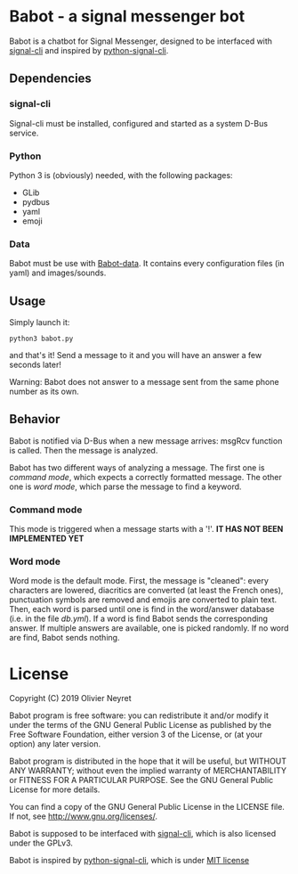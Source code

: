 # Babot - a signal messenger bot
Babot is a chatbot for Signal Messenger, designed to be interfaced with [signal-cli](https://github.com/AsamK/signal-cli/ "signal-cli's github") and inspired by [python-signal-cli](https://github.com/mh-g/python-signal-cli "python-signal-cli's github").

## Dependencies
### signal-cli
Signal-cli must be installed, configured and started as a system D-Bus service.

### Python
Python 3 is (obviously) needed, with the following packages:
- GLib
- pydbus
- yaml
- emoji

### Data
Babot must be use with [Babot-data](https://github.com/OlivierNeyret/Babot-data "Babot data"). It contains every configuration files (in yaml) and images/sounds.

## Usage
Simply launch it:
```
python3 babot.py
```
and that's it! Send a message to it and you will have an answer a few seconds later!

Warning: Babot does not answer to a message sent from the same phone number as its own.

## Behavior
Babot is notified via D-Bus when a new message arrives: msgRcv function is called. Then the message is analyzed.

Babot has two different ways of analyzing a message. The first one is *command mode*, which expects a correctly formatted message. The other one is *word mode*, which parse the message to find a keyword.

### Command mode
This mode is triggered when a message starts with a '!'.
**IT HAS NOT BEEN IMPLEMENTED YET**

### Word mode
Word mode is the default mode. First, the message is "cleaned": every characters are lowered, diacritics are converted (at least the French ones), punctuation symbols are removed and emojis are converted to plain text. Then, each word is parsed until one is find in the word/answer database (i.e. in the file *db.yml*). If a word is find Babot sends the corresponding answer. If multiple answers are available, one is picked randomly. If no word are find, Babot sends nothing.


# License
Copyright (C) 2019 Olivier Neyret

Babot program is free software: you can redistribute it and/or modify it under the terms of the GNU General Public License as published by the Free Software Foundation, either version 3 of the License, or (at your option) any later version.

Babot program is distributed in the hope that it will be useful, but WITHOUT ANY WARRANTY; without even the implied warranty of MERCHANTABILITY or FITNESS FOR A PARTICULAR PURPOSE. See the GNU General Public License for more details.

You can find a copy of the GNU General Public License in the LICENSE file. If not, see http://www.gnu.org/licenses/.

Babot is supposed to be interfaced with [signal-cli](https://github.com/AsamK/signal-cli/ "signal-cli's github"), which is also licensed under the GPLv3.

Babot is inspired by [python-signal-cli](https://github.com/mh-g/python-signal-cli "python-signal-cli's github"), which is under [MIT license](https://github.com/mh-g/python-signal-cli/blob/master/LICENSE "MIT's license")
